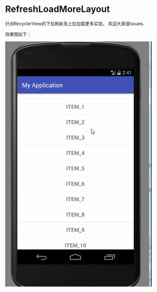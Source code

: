 ﻿# RefreshLoadMoreLayout
针对RecyclerView的下拉刷新及上拉加载更多实现，
欢迎大家提issues.

效果图如下：



![image](https://github.com/zkpeng/RefreshLoadMoreLayout/blob/master/3.gif) 
